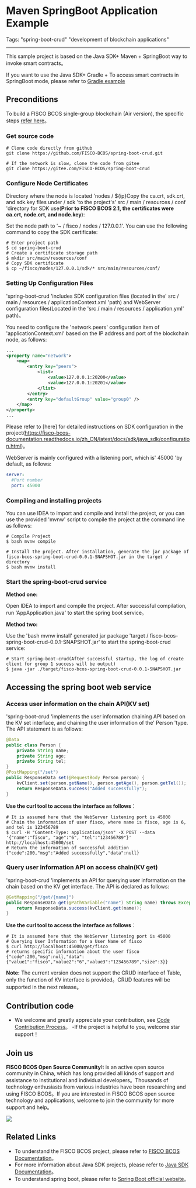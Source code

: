 # Maven SpringBoot Application Example

Tags: "spring-boot-crud" "development of blockchain applications"

---------

This sample project is based on the Java SDK+ Maven + SpringBoot way to invoke smart contracts。

If you want to use the Java SDK+ Gradle + To access smart contracts in SpringBoot mode, please refer to [Gradle example](./spring_boot_starter.md)

## Preconditions

To build a FISCO BCOS single-group blockchain (Air version), the specific steps [refer here](../../quick_start/air_installation.md)。

### Get source code

```shell
# Clone code directly from github
git clone https://github.com/FISCO-BCOS/spring-boot-crud.git

# If the network is slow, clone the code from gitee
git clone https://gitee.com/FISCO-BCOS/spring-boot-crud
```

### Configure Node Certificates

Directory where the node is located 'nodes / ${ip}Copy the ca.crt, sdk.crt, and sdk.key files under / sdk 'to the project's' src / main / resources / conf 'directory for SDK use(**Prior to FISCO BCOS 2.1, the certificates were ca.crt, node.crt, and node.key**):

Set the node path to '~ / fisco / nodes / 127.0.0.1'. You can use the following command to copy the SDK certificate:

```shell
# Enter project path
$ cd spring-boot-crud
# Create a certificate storage path
$ mkdir src/main/resources/conf
# Copy SDK certificate
$ cp ~/fisco/nodes/127.0.0.1/sdk/* src/main/resources/conf/
```

### Setting Up Configuration Files

'spring-boot-crud 'includes SDK configuration files (located in the' src / main / resources / applicationContext.xml 'path) and WebServer configuration files(Located in the 'src / main / resources / application.yml' path)。

You need to configure the 'network.peers' configuration item of 'applicationContext.xml' based on the IP address and port of the blockchain node, as follows:

```xml
...
<property name="network">
    <map>
        <entry key="peers">
            <list>
                <value>127.0.0.1:20200</value>
                <value>127.0.0.1:20201</value>
            </list>
        </entry>
        <entry key="defaultGroup" value="group0" />
    </map>
</property>
...
```

Please refer to [here] for detailed instructions on SDK configuration in the project(https://fisco-bcos-documentation.readthedocs.io/zh_CN/latest/docs/sdk/java_sdk/configuration.html)。

WebServer is mainly configured with a listening port, which is' 45000 'by default, as follows:

```yml
server:
  #Port number
  port: 45000
```

### Compiling and installing projects

You can use IDEA to import and compile and install the project, or you can use the provided 'mvnw' script to compile the project at the command line as follows:

```shell
# Compile Project
$ bash mvnw compile

# Install the project. After installation, generate the jar package of fisco-bcos-spring-boot-crud-0.0.1-SNAPSHOT.jar in the target / directory
$ bash mvnw install
```

### Start the spring-boot-crud service

**Method one:**

Open IDEA to import and compile the project. After successful compilation, run 'AppApplication.java' to start the spring boot service。

**Method two:**

Use the 'bash mvnw install' generated jar package 'target / fisco-bcos-spring-boot-crud-0.0.1-SNAPSHOT.jar' to start the spring-boot-crud service:

```shell
# Start spring-boot-crud(After successful startup, the log of create client for group 1 success will be output)
$ java -jar ./target/fisco-bcos-spring-boot-crud-0.0.1-SNAPSHOT.jar
```

## Accessing the spring boot web service

### Access user information on the chain API(KV set)

'spring-boot-crud 'implements the user information chaining API based on the KV set interface, and chaining the user information of the' Person 'type. The API statement is as follows:

```java
@Data
public class Person {
    private String name;
    private String age;
    private String tel;
}
@PostMapping("/set")
public ResponseData set(@RequestBody Person person) {
    kvClient.set(person.getName(), person.getAge(), person.getTel());
    return ResponseData.success("Added successfully");
}
```

**Use the curl tool to access the interface as follows**：

```shell
# It is assumed here that the WebServer listening port is 45000
# Chain the information of user fisco, where name is fisco, age is 6, and tel is 123456789
$ curl -H "Content-Type: application/json" -X POST --data '{"name":"fisco", "age":"6", "tel":"123456789"}' http://localhost:45000/set
# Return the information of successful addition
{"code":200,"msg":"Added successfully","data":null}
```

### Query user information API on access chain(KV get)

'spring-boot-crud 'implements an API for querying user information on the chain based on the KV get interface. The API is declared as follows:

```java
@GetMapping("/get/{name}")
public ResponseData get(@PathVariable("name") String name) throws Exception {
    return ResponseData.success(kvClient.get(name));
}
```

**Use the curl tool to access the interface as follows**：

```shell
# It is assumed here that the WebServer listening port is 45000
# Querying User Information for a User Name of fisco
$ curl http://localhost:45000/get/fisco
# returns specific information about the user fisco
{"code":200,"msg":null,"data":{"value1":"fisco","value2":"6","value3":"123456789","size":3}}
```

**Note:** The current version does not support the CRUD interface of Table, only the function of KV interface is provided。CRUD features will be supported in the next release。

## Contribution code

- We welcome and greatly appreciate your contribution, see [Code Contribution Process](../../community/pr.md)。
-If the project is helpful to you, welcome star support！

## Join us

**FISCO BCOS Open Source Community**It is an active open source community in China, which has long provided all kinds of support and assistance to institutional and individual developers。Thousands of technology enthusiasts from various industries have been researching and using FISCO BCOS。If you are interested in FISCO BCOS open source technology and applications, welcome to join the community for more support and help。

![](https://media.githubusercontent.com/media/FISCO-BCOS/LargeFiles/master/images/QR_image.png)

## Related Links

- To understand the FISCO BCOS project, please refer to [FISCO BCOS Documentation](https://fisco-bcos-doc.readthedocs.io/zh_CN/latest/index.html)。
- For more information about Java SDK projects, please refer to [Java SDK Documentation](https://fisco-bcos-doc.readthedocs.io/zh_CN/latest/docs/sdk/java_sdk/index.html)。
- To understand spring boot, please refer to [Spring Boot official website](https://spring.io/guides/gs/spring-boot/)。

